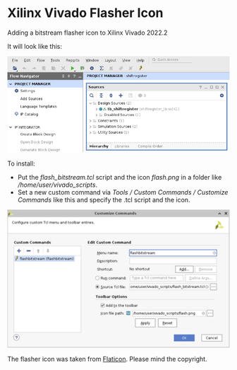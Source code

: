 # Xilinx Vivado Flasher Icon

Adding a bitstream flasher icon to Xilinx Vivado 2022.2

It will look like this:

![Vivado with flasher icon](vivado_flasher.png)

To install:
* Put the *flash_bitstream.tcl* script and the icon *flash.png* in a folder like */home/user/vivado_scripts*.
* Set a new custom command via *Tools / Custom Commands / Customize Commands* like this and specify the .tcl script and the icon.

![Customize Commands](customize_commands.png)

The flasher icon was taken from [Flaticon](https://www.flaticon.com/free-icon/flash_252590).
Please mind the copyright.

